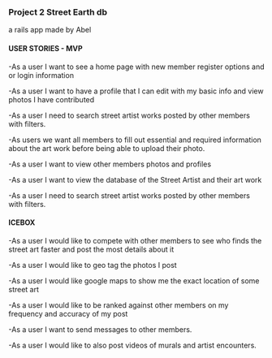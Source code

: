 ### Project 2 Street Earth db
a rails app made by Abel

#### USER STORIES - MVP

-As a user I want to see a home page with new member register options and or login information

-As a user I want to have a profile that I can edit with my basic info and view photos I have contributed

-As a user I need to search street artist works  posted by other members with filters.

-As  users we want all members to fill out essential and required information about the art work before being able to upload their photo.

-As a user I want to view other members photos and profiles

-As a user I want to view the database of the Street Artist and their art work

-As a user I need to search street artist works  posted by other members with filters.

#### ICEBOX

-As a user I would like to compete with other members to see who finds the street art faster and post the most details about it

-As a user I would like to geo tag the photos I post

-As a user I would like google maps to show me the exact location of some street art

-As a user I would like to be ranked against other members on my frequency and accuracy of my post

-As a user I want to send messages to other members.

-As a user I would like to also post videos of murals and artist encounters. 

